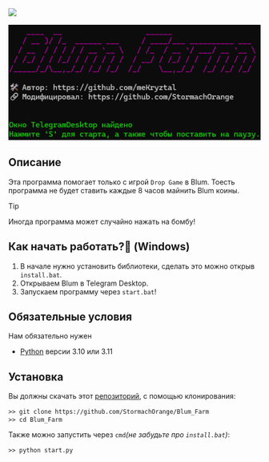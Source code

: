 <img src="https://img.shields.io/badge/Blum-Farm-purple">

![img1](https://github.com/StormachOrange/Blum_Farm/blob/main/img/img.png)

## Описание
Эта программа помогает только с игрой `Drop Game` в Blum. Тоесть программа не будет ставить каждые 8 часов майнить Blum коины.

> [!TIP]
> Иногда программа может случайно нажать на бомбу!

## Как начать работать?📑 (Windows)
1. В начале нужно установить библиотеки, сделать это можно открыв `install.bat`.
2. Открываем Blum в  Telegram Desktop.
3. Запускаем программу через `start.bat`!

## Обязательные условия
Нам обязательно нужен
* [Python](https://www.python.org/downloads/) версии 3.10 или 3.11

## Установка
Вы должны скачать этот [репозиторий](https://github.com/StormachOrange/Blum_Farm), с помощью клонирования:
```shell
>> git clone https://github.com/StormachOrange/Blum_Farm
>> cd Blum_Farm
```
Также можно запустить через `cmd`_(не забудьте про `install.bat`)_:
```shell
>> python start.py
